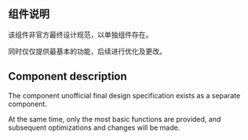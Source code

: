 ## 组件说明

该组件非官方最终设计规范，以单独组件存在。

同时仅仅提供最基本的功能，后续进行优化及更改。


## Component description

The component unofficial final design specification exists as a separate component.

At the same time, only the most basic functions are provided, and subsequent optimizations and changes will be made.
